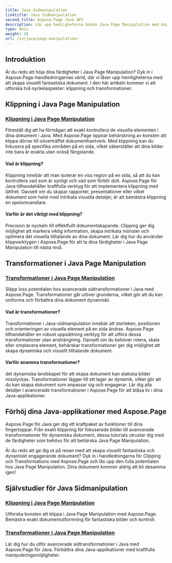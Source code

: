 ```yaml
---
title: Java Sidmanipulation
linktitle: Java Sidmanipulation
second_title: Aspose.Page Java API
description: Lås upp hemligheterna bakom Java Page Manipulation med Aspose.Page-handledningar. Dyk ner i klippning och transformationer för att skapa visuellt fantastiska dokument utan ansträngning.
type: docs
weight: 20
url: /sv/java/page-manipulation/
---
```


## Introduktion

Är du redo att höja dina färdigheter i Java Page Manipulation? Dyk in i Aspose.Page-handledningarnas värld, där vi låser upp hemligheterna med att skapa visuellt fantastiska dokument. I den här artikeln kommer vi att utforska två nyckelaspekter: klippning och transformationer.

## Klippning i Java Page Manipulation

### [Klippning i Java Page Manipulation](./clipping/)

Föreställ dig att ha förmågan att exakt kontrollera de visuella elementen i dina dokument i Java. Med Aspose.Page öppnar behärskning av konsten att klippa dörrar till oöverträffat dokumenthantverk. Med klippning kan du fokusera på specifika områden på en sida, vilket säkerställer att dina bilder inte bara är exakta utan också fängslande.

#### Vad är klippning?

Klippning innebär att man isolerar en viss region på en sida, så att du kan kontrollera vad som är synligt och vad som förblir dolt. Aspose.Page för Java tillhandahåller kraftfulla verktyg för att implementera klippning med lätthet. Oavsett om du skapar rapporter, presentationer eller vilket dokument som helst med intrikata visuella detaljer, är att bemästra klippning en spelomvandlare.

#### Varför är det viktigt med klippning?

Precision är nyckeln till effektfullt dokumentskapande. Clipping ger dig möjlighet att markera viktig information, skapa intrikata mönster och optimera det visuella tilltalande av dina dokument. Lär dig hur du använder klippverktygen i Aspose.Page för att ta dina färdigheter i Java Page Manipulation till nästa nivå.

## Transformationer i Java Page Manipulation

### [Transformationer i Java Page Manipulation](./transformations/)

Släpp loss potentialen hos avancerade sidtransformationer i Java med Aspose.Page. Transformationer går utöver grunderna, vilket gör att du kan omforma och förbättra dina dokument dynamiskt.

#### Vad är transformationer?

Transformationer i Java-sidmanipulation innebär att storleken, positionen och orienteringen av visuella element på en sida ändras. Aspose.Page tillhandahåller en robust uppsättning verktyg för att utföra dessa transformationer utan ansträngning. Oavsett om du behöver rotera, skala eller omplacera element, behärskar transformationer ger dig möjlighet att skapa dynamiska och visuellt tilltalande dokument.

#### Varför anamma transformationer?

det dynamiska landskapet för att skapa dokument kan statiska bilder misslyckas. Transformationer lägger till ett lager av dynamik, vilket gör att du kan skapa dokument som anpassar sig och engagerar. Lär dig alla detaljer i avancerade transformationer i Aspose.Page för att blåsa liv i dina Java-applikationer.

## Förhöj dina Java-applikationer med Aspose.Page

Aspose.Page för Java ger dig ett kraftpaket av funktioner till dina fingertoppar. Från exakt klippning för fokuserade bilder till avancerade transformationer för dynamiska dokument, dessa tutorials utrustar dig med de färdigheter som behövs för att behärska Java Page Manipulation.

Är du redo att ge dig ut på resan med att skapa visuellt fantastiska och dynamiskt engagerande dokument? Dyk in i handledningarna för Clipping och Transformations med Aspose.Page och lås upp den fulla potentialen hos Java Page Manipulation. Dina dokument kommer aldrig att bli desamma igen!
## Självstudier för Java Sidmanipulation
### [Klippning i Java Page Manipulation](./clipping/)
Utforska konsten att klippa i Java Page Manipulation med Aspose.Page. Bemästra exakt dokumentutformning för fantastiska bilder och kontroll.
### [Transformationer i Java Page Manipulation](./transformations/)
Lär dig hur du utför avancerade sidtransformationer i Java med Aspose.Page för Java. Förbättra dina Java-applikationer med kraftfulla manipuleringsmöjligheter.